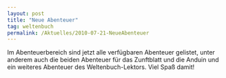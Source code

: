 ```yaml
---
layout: post
title: "Neue Abenteuer"
tag: weltenbuch
permalink: /Aktuelles/2010-07-21-NeueAbenteuer
---
```


Im Abenteuerbereich sind jetzt alle verfügbaren Abenteuer gelistet, unter anderem auch die beiden Abenteuer für das Zunftblatt und die Anduin und ein weiteres Abenteuer des Weltenbuch-Lektors. Viel Spaß damit!


